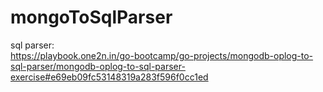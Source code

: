 # mongoToSqlParser

sql parser:  
https://playbook.one2n.in/go-bootcamp/go-projects/mongodb-oplog-to-sql-parser/mongodb-oplog-to-sql-parser-exercise#e69eb09fc53148319a283f596f0cc1ed
